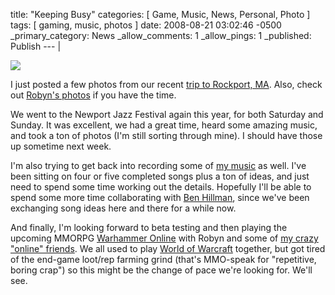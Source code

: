 title: "Keeping Busy"
categories: [ Game, Music, News, Personal, Photo ]
tags: [ gaming, music, photos ]
date: 2008-08-21 03:02:46 -0500
_primary_category: News
_allow_comments: 1
_allow_pings: 1
_published: Publish
--- |

<div class="photo"><a href="http://benalman.com/photo/taken-on/2008/07/26/"><img src="http://farm4.static.flickr.com/3239/2783207480_6fb1ac5717_t.jpg" /></a></div>

I just posted a few photos from our recent <a href="http://benalman.com/photo/taken-on/2008/07/26/">trip to Rockport, MA</a>. Also, check out <a href="http://flickr.com/photos/robynalman/sets/72157606546642056/detail/">Robyn's photos</a> if you have the time.

We went to the Newport Jazz Festival again this year, for both Saturday and Sunday. It was excellent, we had a great time, heard some amazing music, and took a ton of photos (I'm still sorting through mine). I should have those up sometime next week.

I'm also trying to get back into recording some of <a href="http://benalman.com/portfolio/website-personal-cowboy-v4/">my music</a> as well. I've been sitting on four or five completed songs plus a ton of ideas, and just need to spend some time working out the details. Hopefully I'll be able to spend some more time collaborating with <a href="http://bigbenhillman.com/">Ben Hillman</a>, since we've been exchanging song ideas here and there for a while now.

And finally, I'm looking forward to beta testing and then playing the upcoming MMORPG <a href="http://www.warhammeronline.com/">Warhammer Online</a> with Robyn and some of <a href="http://rj3.net/ckb/">my crazy "online" friends</a>. We all used to play <a href="http://worldofwarcraft.com/">World of Warcraft</a> together, but got tired of the end-game loot/rep farming grind (that's MMO-speak for "repetitive, boring crap") so this might be the change of pace we're looking for. We'll see.

